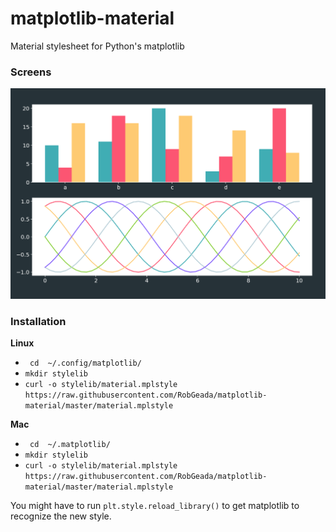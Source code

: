 # matplotlib-material
Material stylesheet for Python's matplotlib

### Screens
![Screen1](https://github.com/RobGeada/matplotlib-material/blob/master/screens/screen1.png)

### Installation
**Linux**
* ` cd  ~/.config/matplotlib/`
* `mkdir stylelib`
* `curl -o stylelib/material.mplstyle https://raw.githubusercontent.com/RobGeada/matplotlib-material/master/material.mplstyle`

**Mac**
* ` cd  ~/.matplotlib/`
* `mkdir stylelib`
* `curl -o stylelib/material.mplstyle https://raw.githubusercontent.com/RobGeada/matplotlib-material/master/material.mplstyle`

You might have to run `plt.style.reload_library()` to get matplotlib to recognize the new style.
